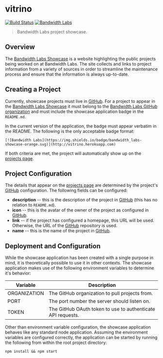 vitrino
=======

[![Build Status](https://travis-ci.org/bandwidthcom/vitrino.svg?branch=master)](https://travis-ci.org/bandwidthcom/vitrino)
[![Bandwidth Labs](https://img.shields.io/badge/bandwidth_labs-showcase-orange.svg)](http://vitrino.herokuapp.com)

> Bandwidth Labs project showcase.

## Overview

The [Bandwidth Labs Showcase][showcase] is a website highlighting the public
projects being worked on at Bandwidth Labs. The site collects and links to
project information from a variety of sources in order to streamline the
maintenance process and ensure that the information is always up-to-date.

## Creating a Project

Currently, showcase projects must live in [GitHub][github]. For a project to
appear in the [Bandwidth Labs Showcase][showcase] it must belong to the
[Bandwidth Labs GitHub organization][bandwidthcom] and must include the
showcase application badge in the `README.md`.

In the current version of the application, the badge must appear verbatim in
the README. The following is the only acceptable badge format:

    [![Bandwidth Labs](https://img.shields.io/badge/bandwidth_labs-showcase-orange.svg)](http://vitrino.herokuapp.com)

If both criteria are met, the project will automatically show up on the
[projects page][showcase-projects].

## Project Configuration

The details that appear on the [projects page][showcase-projects] are determined
by the project's [GitHub][github] configuration. The following fields can be
configured:

 + **description** -- this is the description of the project in [GitHub][github]
  (this has no relation to `README.md`).
 + **icon** -- this is the avatar of the owner of the project as configured in
  [GitHub][github].
 + **link** -- if the project has configured a homepage, this URL will be used.
  Otherwise, the URL of the [GitHub][github] repository is used.
 + **name** -- this is the name of the project in [GitHub][github].

## Deployment and Configuration

While the showcase application has been created with a single purpose in mind,
it is theoretically possible to use it in other contexts. The showcase
application makes use of the following environment variables to determine
it's behavior:

| Variable     | Description                                                 |
|--------------|-------------------------------------------------------------|
| ORGANIZATION | The GitHub organization to pull projects from.              |
| PORT         | The port number the server should listen on.                |
| TOKEN        | The GitHub OAuth token to use to authenticate API requests. |

Other than environment variable configuration, the showcase application behaves
like any standard node application. Assuming the environment variables are
configured correctly, the application can be started by running the following
from within the root project directory:

    npm install && npm start

[bandwidthcom]: https://github.com/bandwidthcom "Bandwidth Labs Organization"
[github]: https://github.com "GitHub"
[showcase]: http://vitrino.herokuapp.com "Bandwidth Labs Showcase"
[showcase-projects]: http://vitrino.herokuapp.com/projects "Showcase Projects"
